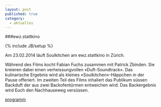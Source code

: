```yaml
---
layout: post
published: true
category: 
  - aktuelles
---
```


###ewz.stattkino

{% include JB/setup %}

Am 23.02.2014 läuft Soulkitchen am ewz.stattkino in Zürich.

Während des Films kocht Fabian Fuchs zusammen mit Patrick Zbinden. Sie kreieren dabei einen verheissungvollen «Duft-Soundtrack». Das kulinarische Ergebnis wird als kleines «Soulkitchen»-Häppchen in der Pause offeriert. Im zweiten Teil des Films inhaliert das Publikum süssen Backduft der aus zwei Backofentürmen entweichen wird. Das Backergebnis wird Euch den Nachhauseweg versüssen.

[programm](http://ewz.stattkino.com/2014/de/programm.html#lentr20)